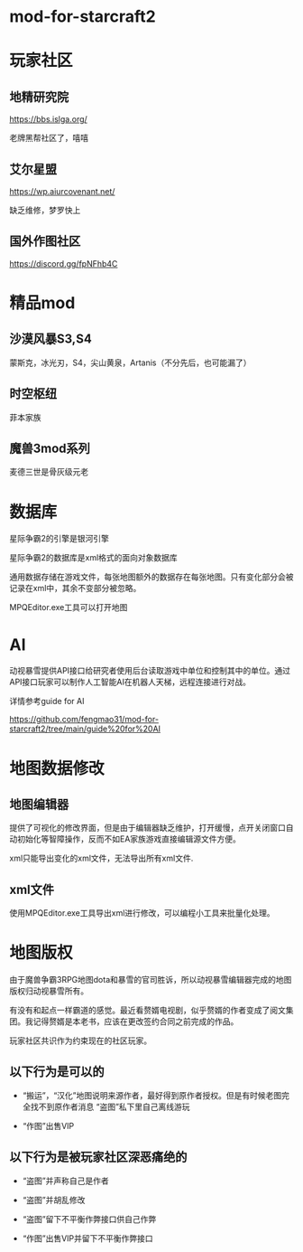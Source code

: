 # mod-for-starcraft2
# 玩家社区
## 地精研究院
https://bbs.islga.org/

老牌黑帮社区了，嘻嘻
## 艾尔星盟
https://wp.aiurcovenant.net/

缺乏维修，梦罗快上

## 国外作图社区

https://discord.gg/fpNFhb4C

# 精品mod
## 沙漠风暴S3,S4
蒙斯克，冰光刃，S4，尖山黄泉，Artanis（不分先后，也可能漏了）
## 时空枢纽
菲本家族
## 魔兽3mod系列
麦德三世是骨灰级元老
# 数据库
星际争霸2的引擎是银河引擎

星际争霸2的数据库是xml格式的面向对象数据库

通用数据存储在游戏文件，每张地图额外的数据存在每张地图。只有变化部分会被记录在xml中，其余不变部分被忽略。

MPQEditor.exe工具可以打开地图
# AI
动视暴雪提供API接口给研究者使用后台读取游戏中单位和控制其中的单位。通过API接口玩家可以制作人工智能AI在机器人天梯，远程连接进行对战。

详情参考guide for AI

https://github.com/fengmao31/mod-for-starcraft2/tree/main/guide%20for%20AI
# 地图数据修改
## 地图编辑器
提供了可视化的修改界面，但是由于编辑器缺乏维护，打开缓慢，点开关闭窗口自动初始化等智障操作，反而不如EA家族游戏直接编辑源文件方便。

xml只能导出变化的xml文件，无法导出所有xml文件.
## xml文件
使用MPQEditor.exe工具导出xml进行修改，可以编程小工具来批量化处理。

# 地图版权
由于魔兽争霸3RPG地图dota和暴雪的官司胜诉，所以动视暴雪编辑器完成的地图版权归动视暴雪所有。

有没有和起点一样霸道的感觉。最近看赘婿电视剧，似乎赘婿的作者变成了阅文集团。我记得赘婿是本老书，应该在更改签约合同之前完成的作品。

玩家社区共识作为约束现在的社区玩家。
## 以下行为是可以的

- “搬运”，“汉化”地图说明来源作者，最好得到原作者授权。但是有时候老图完全找不到原作者消息
“盗图”私下里自己离线游玩

- “作图”出售VIP
## 以下行为是被玩家社区深恶痛绝的
- “盗图”并声称自己是作者

- “盗图”并胡乱修改

- “盗图”留下不平衡作弊接口供自己作弊

- “作图”出售VIP并留下不平衡作弊接口